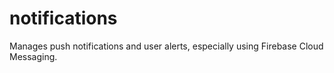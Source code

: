 # notifications
Manages push notifications and user alerts, especially using Firebase Cloud Messaging.

